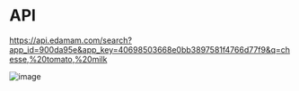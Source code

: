 # API

https://api.edamam.com/search?app_id=900da95e&app_key=40698503668e0bb3897581f4766d77f9&q=chesse,%20tomato,%20milk

![image](https://user-images.githubusercontent.com/101331808/173307592-0714e87c-cab1-48d6-bd4d-457c9cdd6683.png)
